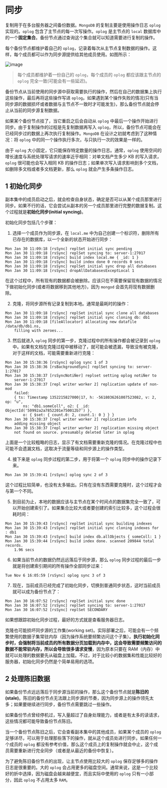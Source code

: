 # 同步

复制用于在多台服务器之间备份数据。`MongoDB` 的复制主要是使用操作日志 `oplog` 实现的。`oplog` 包含了主节点的每一次写操作。`oplog` 是主节点的 `local` 数据库中的一个**固定集合**。备份节点通过查询这个集合就可以知道需要进行复制的操作。

每个备份节点都维护着自己的 `oplog`，记录着每次从主节点复制数据的操作。这样，每个成员都可以作为同步源提供给其他成员使用。如图所示：

![image](https://github.com/TomatoZ7/notes-of-tz/blob/master/nosql/MongoDB/images/mongo_sync_1.jpg)

> 每个成员都维护着一份自己的 `oplog`，每个成员的 `oplog` 都应该跟主节点的 `oplog` 完全一致(可能会有一些延迟)。

备份节点从当前使用的同步源中获取需要执行的操作，然后在自己的数据集上执行这些操作，最后再将这些操作写进 `oplog`。如果遇到某个操作失败的情况(只有当同步源的数据损坏或者数据与主节点不一致时才可能发生)，那么备份节点就会停止从当前的同步源复制数据。

如果某个备份节点挂了，当它重启之后会自动从 `oplog` 中最后一个操作开始进行同步。由于复制操作的过程是先复制数据再写入 `oplog`，所以，备份节点可能会在已经同步过的数据上再次执行复制操作。`MongoDB` 在设计之初就考虑到了这种情况：将 `oplog` 中的同一个操作执行多次，与只执行一次的效果是一样的。

由于 `oplog` 大小固定，它只能保存特定数量的操作日志。通常，`oplog` 使用空间的增长速度与系统处理写请求的速率近乎相同：对单文档产生多少 KB 的写入请求，`oplog` 很可能也会写入相同 KB 的操作日志；如果单次写入请求影响到多个文档，如删除多文档或者多文档更新，那么 `oplog` 就会产生多条操作日志。

## 1 初始化同步

副本集中的成员启动之后，就会检查自身状态，确定是否可以从某个成员那里进行同步。如果不行的话，它会尝试从副本的另一个成员那里进行完整的数据复制。这个过程就是**初始化同步(initial syncing)**。

初始化同步包括几个步骤：

1. 选择一个成员作为同步源，在 `local.me` 中为自己创建一个标识符，删除所有已存在的数据库，以一个全新的状态开始进行同步：

```log
Mon Jan 30 11:09:18 [rsSync] replSet initial sync pending
Mon Jan 30 11:09:18 [rsSync] replSet syncing to: server-1:27017
Mon Jan 30 11:09:18 [rsSync] build index local.me { _id: 1 }
Mon Jan 30 11:09:18 [rsSync] build index done 0 records 0 secs
Mon Jan 30 11:09:18 [rsSync] replSet initial sync drop all databases
Mon Jan 30 11:09:18 [rsSync] dropAllDatabasesExceptLocal 1
```

在这个过程中，所有现有的数据都会被删除。应该只在不需要保留现有数据的情况下做初始化同步(或者将数据移到其他地方)，因为 `mongod` 会首先将现有数据删除。

2. 克隆，将同步源所有记录复制到本地。通常是最耗时的操作：

```log
Mon Jan 30 11:09:18 [rsSync] replSet initial sync clone all databases
Mon Jan 30 11:09:18 [rsSync] replSet initial sync cloning db: db1
Mon Jan 30 11:09:18 [fileAllocator] allocating new datafile /data/db/db1.ns,
    filling with zeroes...
```

3. 然后就进入 `oplog` 同步的第一步，克隆过程中的所有操作都会被记录到 `oplog` 中。如果有文档在克隆过程中被移动了，就可能会被遗漏，导致没有被克隆，对于这样的文档，可能需要重新进行克隆：

```log
Mon Jan 30 15:38:36 [rsSync] oplog sync 1 of 3
Mon Jan 30 15:38:36 [rsBackgroundSync] replSet syncing to: server-1:27017
Mon Jan 30 15:38:37 [rsSyncNotiǸer] replset setting oplog notiǸer to
    server-1:27017
Mon Jan 30 15:38:37 [repl writer worker 2] replication update of non-mod
    failed:
    { ts: Timestamp 1352215827000|17, h: -5618036261007523082, v: 2, op: "u",
        ns: "db1.someColl", o2: { _id: ObjectId('50992a2a7852201e750012b7') },
        o: { $set: { count.0: 2, count.1: 0 } } }
Mon Jan 30 15:38:37 [repl writer worker 2] replication info
    adding missing object
Mon Jan 30 15:38:37 [repl writer worker 2] replication missing object
    not found on source. presumably deleted later in oplog
```

上面是一个比较粗略的日志，显示了有文档需要重新克隆的情况。在克隆过程中也可能不会遗漏文档，这取决于流量等级和同步源上的操作类型。

4. 接下来是 `oplog` 同步过程的第二步，用于将第一个 `oplog` 同步中的操作记录下来。

```log
Mon Jan 30 15:39:41 [rsSync] oplog sync 2 of 3
```

这个过程比较简单，也没有太多输出。只有在没有东西需要克隆时，这个过程才会与第一个不同。

5. 到目前为止，本地的数据应该与主节点在某个时间点的数据集完全一致了，可以开始创建索引了。如果集合比较大或者要创建的索引比较多，这个过程会很耗时间：

```log
Mon Jan 30 15:39:43 [rsSync] replSet initial sync building indexes
Mon Jan 30 15:39:43 [rsSync] replSet initial sync cloning indexes for : db1
Mon Jan 30 15:39:43 [rsSync] build index db.allObjects { someColl: 1 }
Mon Jan 30 15:39:44 [rsSync] build index done. scanned 209844 total records.
    1.96 secs
```

6. 如果当前节点的数据仍然远远落后于同步源，那么 `oplog` 同步过程的最后一步就是将创建索引期间的所有操作全部同步过来：

```log
Tue Nov 6 16:05:59 [rsSync] oplog sync 3 of 3
```

7. 现在，当前成员已经完成了初始化同步，切换到普通同步状态，这时当前成员就可以成为备份节点了：

```log
Mon Jan 30 16:07:52 [rsSync] replSet initial sync done
Mon Jan 30 16:07:52 [rsSync] replSet syncing to: server-1:27017
Mon Jan 30 16:07:52 [rsSync] replSet SECONDARY
```

如果想跟踪初始化同步过程，最好的方式就是查看服务器日志。

克隆也可能损坏同步源的工作集(working set)。实际部署之后，可能会有一个频繁使用的数据子集常驻内存（因为操作系统要频繁访问这个子集）。**执行初始化同步时，会强制将当前成员的所有数据分页加载到内存中，这会导致需要频繁访问的数据不能常驻内存，所以会导致很多请求变慢**，因为原本只要在 RAM（内存）中就可以处理的数据要先从磁盘上加载。不过，对于比较小的数据集和性能比较好的服务器，初始化同步仍然是个简单易用的选项。

## 2 处理陈旧数据

如果备份节点远远落后于同步源当前的操作，那么这个备份节点就是**陈旧的(stale)**。陈旧的备份节点无法跟上同步源的节奏，因为同步源上的操作领先太多；如果要继续进行同步，备份节点需要跳过一些操作。

如果备份节点曾经停机过，写入量超过了自身处理能力，或者是有太多的读请求，这些情况都可能导致备份节点陈旧。

当一个备份节点陈旧之后，它会查看副本集中的其他成员，如果某个成员的 `oplog` 足够详尽，可以用于处理那些落下的操作，就从这个成员处进行同步。如果任何一个成员的 `oplog` 都没有参考价值，那么这个成员上的复制操作就会中止，这个成员需要重新进行完全同步（或者是从最近的备份中恢复）。

为了避免陈旧备份节点的出现，让主节点使用比较大的 `oplog` 保存足够多的操作日志是很重要的。大的 `oplog` 会占用更多的磁盘空间。通常来说，这是一个比较好的折中选择，因为磁盘会越来越便宜，而且实际中使用的 `oplog` 只有一小部分，因此 `oplog` 不占用太多 `RAM`。